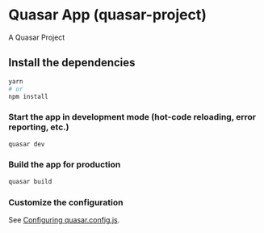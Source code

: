 # Quasar App (quasar-project)

A Quasar Project

## Install the dependencies
```bash
yarn
# or
npm install
```

### Start the app in development mode (hot-code reloading, error reporting, etc.)
```bash
quasar dev
```


### Build the app for production
```bash
quasar build
```

<!-- hello guys -->

### Customize the configuration
See [Configuring quasar.config.js](https://v2.quasar.dev/quasar-cli-webpack/quasar-config-js).
